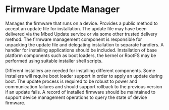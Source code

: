 # Firmware Update Manager

Manages the firmware that runs on a device. Provides a public method to accept
an update file for installation.  The update file may have been delivered via
the Mbed Update service or via some other trusted delivery method.
The firmware management component is responsible for unpacking the update file
and delegating installation to separate handlers.  A handler for installing
applications should be included.  Installation of base platform components
such as boot loaders, the kernel or RootFS may be performed using suitable
installer shell scripts.

Different installers are needed for installing different components. Some
installers will require boot loader support in order to apply an update during
boot. The update process is required to be robust to power and communication
failures and should support rollback to the previous version if an update
fails. A record of installed firmware should be maintained to support device
management operations to query the state of device firmware.

